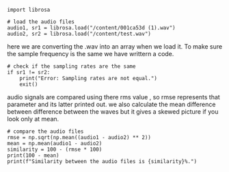 ```
import librosa

# load the audio files
audio1, sr1 = librosa.load("/content/001ca53d (1).wav")
audio2, sr2 = librosa.load("/content/test.wav")
```
here we are converting the .wav into an array when we load it. 
To make sure the sample frequency is the same we have writtern a code.
```
# check if the sampling rates are the same
if sr1 != sr2:
    print("Error: Sampling rates are not equal.")
    exit()
```
audio signals are compared using there rms value , so rmse represents that parameter and its latter printed out. we also calculate the mean difference between difference between the waves but it gives a skewed picture if you look only at mean.
```
# compare the audio files
rmse = np.sqrt(np.mean((audio1 - audio2) ** 2))
mean = np.mean(audio1 - audio2)
similarity = 100 - (rmse * 100)
print(100 - mean)
print(f"Similarity between the audio files is {similarity}%.")
```
